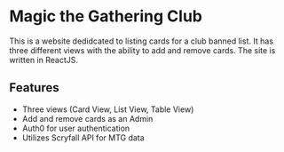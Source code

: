 # Magic the Gathering Club

This is a website dedidcated to listing cards for a club banned list. It has three different views with the ability to add and remove cards. The site is written in ReactJS. 

## Features

  - Three views (Card View, List View, Table View)
  - Add and remove cards as an Admin
  - Auth0 for user authentication
  - Utilizes Scryfall API for MTG data

